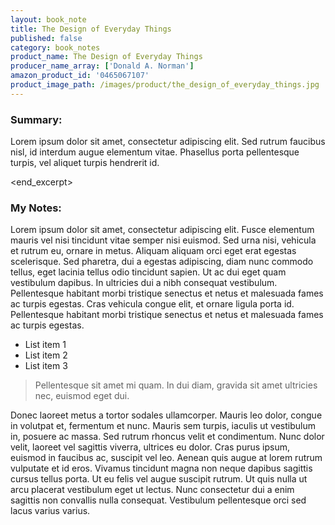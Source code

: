 ```yaml
---
layout: book_note
title: The Design of Everyday Things
published: false
category: book_notes
product_name: The Design of Everyday Things
producer_name_array: ['Donald A. Norman']
amazon_product_id: '0465067107'
product_image_path: /images/product/the_design_of_everyday_things.jpg
---
```


### Summary:

Lorem ipsum dolor sit amet, consectetur adipiscing elit. Sed rutrum faucibus nisl, id interdum augue elementum vitae. Phasellus porta pellentesque turpis, vel aliquet turpis hendrerit id.

<end_excerpt>

### My Notes:
Lorem ipsum dolor sit amet, consectetur adipiscing elit. Fusce elementum mauris vel nisi tincidunt vitae semper nisi euismod. Sed urna nisi, vehicula et rutrum eu, ornare in metus. Aliquam aliquam orci eget erat egestas scelerisque. Sed pharetra, dui a egestas adipiscing, diam nunc commodo tellus, eget lacinia tellus odio tincidunt sapien. Ut ac dui eget quam vestibulum dapibus. In ultricies dui a nibh consequat vestibulum. Pellentesque habitant morbi tristique senectus et netus et malesuada fames ac turpis egestas. Cras vehicula congue elit, et ornare ligula porta id. Pellentesque habitant morbi tristique senectus et netus et malesuada fames ac turpis egestas.

+ List item 1
+ List item 2
+ List item 3

>Pellentesque sit amet mi quam. In dui diam, gravida sit amet ultricies nec, euismod eget dui.

Donec laoreet metus a tortor sodales ullamcorper. Mauris leo dolor, congue in volutpat et, fermentum et nunc. Mauris sem turpis, iaculis ut vestibulum in, posuere ac massa. Sed rutrum rhoncus velit et condimentum. Nunc dolor velit, laoreet vel sagittis viverra, ultrices eu dolor. Cras purus ipsum, euismod in faucibus ac, suscipit vel leo. Aenean quis augue at lorem rutrum vulputate et id eros. Vivamus tincidunt magna non neque dapibus sagittis cursus tellus porta. Ut eu felis vel augue suscipit rutrum. Ut quis nulla ut arcu placerat vestibulum eget ut lectus. Nunc consectetur dui a enim sagittis non convallis nulla consequat. Vestibulum pellentesque orci sed lacus varius varius.
